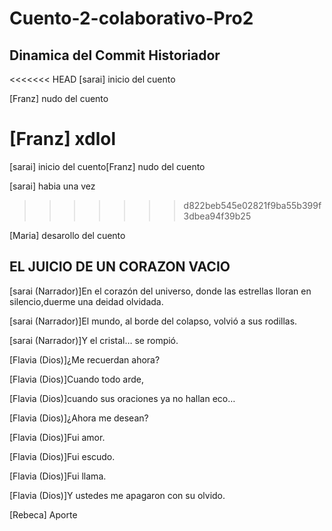 # Cuento-2-colaborativo-Pro2
## Dinamica del Commit Historiador

<<<<<<< HEAD
[sarai] inicio del cuento

[Franz] nudo del cuento

[Franz] xdlol
=======
[sarai] inicio del cuento[Franz] nudo del cuento

[sarai] habia una vez
>>>>>>> d822beb545e02821f9ba55b399f3dbea94f39b25

[Maria] desarollo del cuento

## EL JUICIO DE UN CORAZON VACIO

[sarai (Narrador)]En el corazón del universo, donde las estrellas lloran en silencio,duerme una deidad olvidada.

[sarai (Narrador)]El mundo, al borde del colapso, volvió a sus rodillas.

[sarai (Narrador)]Y el cristal… se rompió.

[Flavia (Dios)]¿Me recuerdan ahora?

[Flavia (Dios)]Cuando todo arde,

[Flavia (Dios)]cuando sus oraciones ya no hallan eco…

[Flavia (Dios)]¿Ahora me desean?



[Flavia (Dios)]Fui amor.

[Flavia (Dios)]Fui escudo.

[Flavia (Dios)]Fui llama.

[Flavia (Dios)]Y ustedes me apagaron con su olvido.

[Rebeca] Aporte